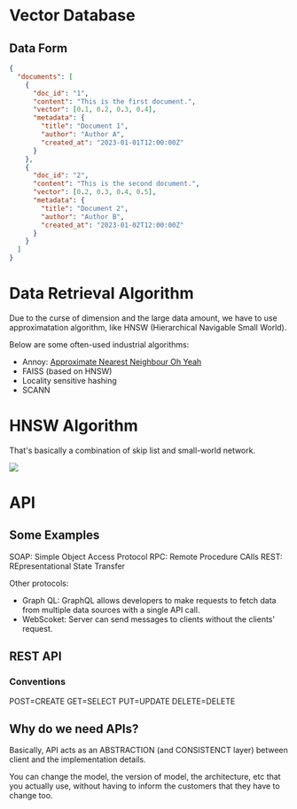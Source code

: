 # Vector Database

## Data Form

~~~json
{
  "documents": [
    {
      "doc_id": "1",
      "content": "This is the first document.",
      "vector": [0.1, 0.2, 0.3, 0.4],
      "metadata": {
        "title": "Document 1",
        "author": "Author A",
        "created_at": "2023-01-01T12:00:00Z"
      }
    },
    {
      "doc_id": "2",
      "content": "This is the second document.",
      "vector": [0.2, 0.3, 0.4, 0.5],
      "metadata": {
        "title": "Document 2",
        "author": "Author B",
        "created_at": "2023-01-02T12:00:00Z"
      }
    }
  ]
}

~~~

# Data Retrieval Algorithm

Due to the curse of dimension and the large data amount, we have to use approximatation algorithm, like HNSW (Hierarchical Navigable Small World).

Below are some often-used industrial algorithms:

- Annoy: [Approximate Nearest Neighbour Oh Yeah](https://github.com/spotify/annoy)
- FAISS (based on HNSW)
- Locality sensitive hashing
- SCANN

# HNSW Algorithm

That's basically a combination of skip list and small-world network.

<img src="https://gitlab.com/mtdickens1998/mtd-images/-/raw/main/img/2024/08/8_22_15_25_202408082215824.png"/>

# API

## Some Examples

SOAP: Simple Object Access Protocol
RPC: Remote Procedure CAlls
REST: REpresentational State Transfer

Other protocols: 
- Graph QL: GraphQL allows developers to make requests to fetch data from multiple data sources with a single API call.
- WebScoket: Server can send messages to clients without the clients' request.

## REST API

### Conventions

POST=CREATE
GET=SELECT
PUT=UPDATE
DELETE=DELETE

## Why do we need APIs?

Basically, API acts as an ABSTRACTION (and CONSISTENCT layer) between client and the implementation details.

You can change the model, the version of model, the architecture, etc that you actually use, without having to inform the customers that they have to change too.

